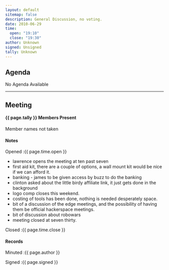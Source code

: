 ```yaml
---
layout: default
sitemap: false
description: General Discussion, no voting.
date: 2010-06-29
time:
  open: "19:10"
  close: "19:30"
author: Unknown
signed: Unsigned
tally: Unknown
---
```


## Agenda

No Agenda Available

---

## Meeting

#### {{ page.tally }} Members Present

Member names not taken

#### Notes

Opened
:{{ page.time.open }}

* lawrence opens the meeting at ten past seven
* first aid kit, there are a couple of options, a wall mount kit would
  be nice if we can afford it.
* banking - james to be given access by buzz to do the banking
* clinton asked about the little birdy affiliate link, it just gets
  done in the background
* logo comp closes this weekend.
* costing of tools has been done, nothing is needed desperately
  space.
* bit of a discussion of the edge meetings, and the possibility of
  having them be official hackerspace meetings.
* bit of discussion about robowars
* meeting closed at seven thirty.

Closed
:{{ page.time.close }}

#### Records

Minuted
:{{ page.author }}

Signed
:{{ page.signed }}
